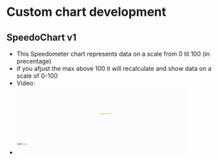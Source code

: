 # Custom chart development

## **SpeedoChart v1**
- This Speedometer chart represents data on a scale from 0 til 100 (in precentage)
- if you afjust the max above 100 it will recalculate and show data on a scale of 0-100
- Video:
- <img src="img/arch_chart_video.gif" alt="Preview" width="400"/>
